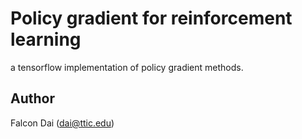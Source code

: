 # Policy gradient for reinforcement learning
a tensorflow implementation of policy gradient methods.

## Author
Falcon Dai (dai@ttic.edu)
